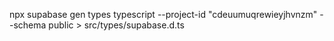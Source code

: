 npx supabase gen types typescript --project-id "cdeuumuqrewieyjhvnzm" --schema public > src/types/supabase.d.ts

